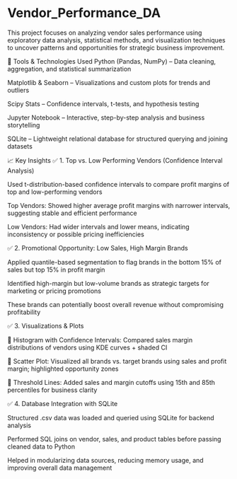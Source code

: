 # Vendor_Performance_DA
This project focuses on analyzing vendor sales performance using exploratory data analysis, statistical methods, and visualization techniques to uncover patterns and opportunities for strategic business improvement.

🔧 Tools & Technologies Used
Python (Pandas, NumPy) – Data cleaning, aggregation, and statistical summarization

Matplotlib & Seaborn – Visualizations and custom plots for trends and outliers

Scipy Stats – Confidence intervals, t-tests, and hypothesis testing

Jupyter Notebook – Interactive, step-by-step analysis and business storytelling

SQLite – Lightweight relational database for structured querying and joining datasets

📈 Key Insights
✅ 1. Top vs. Low Performing Vendors (Confidence Interval Analysis)

Used t-distribution-based confidence intervals to compare profit margins of top and low-performing vendors

Top Vendors: Showed higher average profit margins with narrower intervals, suggesting stable and efficient performance

Low Vendors: Had wider intervals and lower means, indicating inconsistency or possible pricing inefficiencies

✅ 2. Promotional Opportunity: Low Sales, High Margin Brands

Applied quantile-based segmentation to flag brands in the bottom 15% of sales but top 15% in profit margin

Identified high-margin but low-volume brands as strategic targets for marketing or pricing promotions

These brands can potentially boost overall revenue without compromising profitability

✅ 3. Visualizations & Plots

📌 Histogram with Confidence Intervals: Compared sales margin distributions of vendors using KDE curves + shaded CI

📌 Scatter Plot: Visualized all brands vs. target brands using sales and profit margin; highlighted opportunity zones

📌 Threshold Lines: Added sales and margin cutoffs using 15th and 85th percentiles for business clarity

✅ 4. Database Integration with SQLite

Structured .csv data was loaded and queried using SQLite for backend analysis

Performed SQL joins on vendor, sales, and product tables before passing cleaned data to Python

Helped in modularizing data sources, reducing memory usage, and improving overall data management
